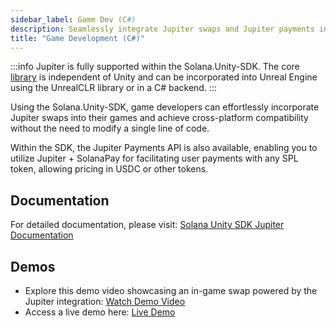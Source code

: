 ```yaml
---
sidebar_label: Game Dev (C#)
description: Seamlessly integrate Jupiter swaps and Jupiter payments into your game development workflow.
title: "Game Development (C#)"
---
```


:::info
Jupiter is fully supported within the Solana.Unity-SDK. The core [library](https://github.com/magicblock-labs/Solana.Unity-Core/tree/master/src/Solana.Unity.Dex) is independent of Unity and can be incorporated into Unreal Engine using the UnrealCLR library or in a C# backend.
:::

Using the Solana.Unity-SDK, game developers can effortlessly incorporate Jupiter swaps into their games and achieve cross-platform compatibility without the need to modify a single line of code.

Within the SDK, the Jupiter Payments API is also available, enabling you to utilize Jupiter + SolanaPay for facilitating user payments with any SPL token, allowing pricing in USDC or other tokens.

## Documentation
For detailed documentation, please visit: [Solana Unity SDK Jupiter Documentation](https://solana.unity-sdk.gg/docs/jupiter)

## Demos 
- Explore this demo video showcasing an in-game swap powered by the Jupiter integration: [Watch Demo Video](https://youtu.be/nCceV53thjY)
- Access a live demo here: [Live Demo](https://magicblock-labs.github.io/Solana.Unity-SDK/)
